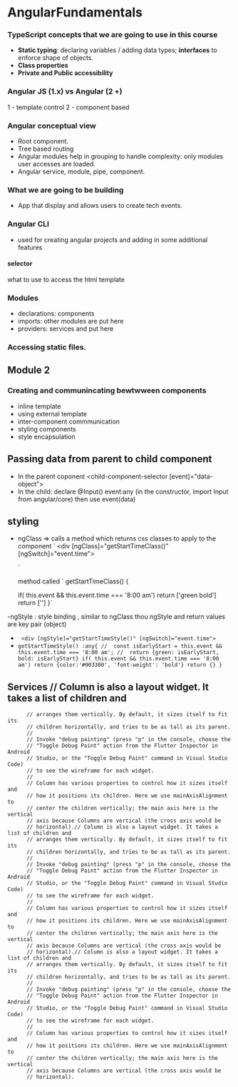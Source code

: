 # AngularFundamentals

### TypeScript concepts that we are going to use in this course
- **Static typing**: declaring variables / adding data types; **interfaces** to enforce shape of objects.
- **Class properties**
- **Private and Public accessibility**

### Angular JS (1.x) vs Angular (2 +)
1 - template  control
2 - component based

### Angular conceptual view
- Root component.
- Tree based routing
- Angular modules help in grouping to handle complexity: only modules user accesses are loaded.
- Angular service, module, pipe, component.

### What we are going to be building
- App that display and allows users to create tech events.

### Angular CLI 
-  used for creating angular projects and adding in some additional features

#### selector
what to use to access the html template


### Modules
- declarations: components
- imports: other modules are put here
- providers: services and put here


### Accessing static files.


## Module 2 
### Creating and communincating bewtwween components
- inline template
- using external template
- inter-component commmunication
- styling components
- style encapsulation

## Passing data from parent to child component
- In the parent coponent <child-component-selector [event]="data-object"></child-component-selector>
- In the child: declare @Input()  event:any (in the constructor, import Input from angular/core) then use event(data)



## styling 
- ngClass => calls a method which returns css classes to apply to the component
` <div [ngClass]="getStartTimeClass()" [ngSwitch]="event.time">
   </div>`

   method called 
   `  getStartTimeClass()
 {
  
  if( this.event && this.event.time === '8:00 am')
     return ['green bold']
   return ['']
 }`

-ngStyle
: style binding 
, 
similar to 
ngClass thou ngStyle and return values are key pair (object)
- ` <div [ngStyle]="getStartTimeStyle()" [ngSwitch]="event.time">`
- `
  getStartTimeStyle() :any{
  //  const isEarlyStart = this.event && this.event.time === '8:00 am';
  //  return {green: isEarlyStart, bold: isEarlyStart}
  if( this.event && this.event.time === '8:00 am')
     return {color:'#003300', 'font-weight': 'bold'}
   return {}
 }
`

## Services // Column is also a layout widget. It takes a list of children and
          // arranges them vertically. By default, it sizes itself to fit its
          // children horizontally, and tries to be as tall as its parent.
          //
          // Invoke "debug painting" (press "p" in the console, choose the
          // "Toggle Debug Paint" action from the Flutter Inspector in Android
          // Studio, or the "Toggle Debug Paint" command in Visual Studio Code)
          // to see the wireframe for each widget.
          //
          // Column has various properties to control how it sizes itself and
          // how it positions its children. Here we use mainAxisAlignment to
          // center the children vertically; the main axis here is the vertical
          // axis because Columns are vertical (the cross axis would be
          // horizontal).// Column is also a layout widget. It takes a list of children and
          // arranges them vertically. By default, it sizes itself to fit its
          // children horizontally, and tries to be as tall as its parent.
          //
          // Invoke "debug painting" (press "p" in the console, choose the
          // "Toggle Debug Paint" action from the Flutter Inspector in Android
          // Studio, or the "Toggle Debug Paint" command in Visual Studio Code)
          // to see the wireframe for each widget.
          //
          // Column has various properties to control how it sizes itself and
          // how it positions its children. Here we use mainAxisAlignment to
          // center the children vertically; the main axis here is the vertical
          // axis because Columns are vertical (the cross axis would be
          // horizontal).// Column is also a layout widget. It takes a list of children and
          // arranges them vertically. By default, it sizes itself to fit its
          // children horizontally, and tries to be as tall as its parent.
          //
          // Invoke "debug painting" (press "p" in the console, choose the
          // "Toggle Debug Paint" action from the Flutter Inspector in Android
          // Studio, or the "Toggle Debug Paint" command in Visual Studio Code)
          // to see the wireframe for each widget.
          //
          // Column has various properties to control how it sizes itself and
          // how it positions its children. Here we use mainAxisAlignment to
          // center the children vertically; the main axis here is the vertical
          // axis because Columns are vertical (the cross axis would be
          // horizontal).

